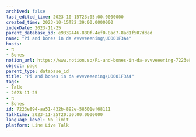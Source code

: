 ```yaml
---
archived: false
last_edited_time: 2023-10-15T23:05:00.0000000
created_time: 2023-10-15T22:39:00.0000000
indexDate: 2023-11-25
parent_database_id: e9339446-880f-4ef0-8ad7-8ad1f507dded
name: "Pi and bones in da evvveeening\U0001F3A4"
hosts:
- π
- Bones
notion_url: https://www.notion.so/Pi-and-bones-in-da-evvveeening-7223e894aa51432b892e58501ef68111
object: page
parent_type: database_id
title: "Pi and bones in da evvveeening\U0001F3A4"
tags:
- Talk
- 2023-11-25
- π
- Bones
id: 7223e894-aa51-432b-892e-58501ef68111
talktime: 2023-11-25T20:30:00.0000000
language_level: No limit
platform: Line Live Talk
---
```



   
   
   
   

   
























